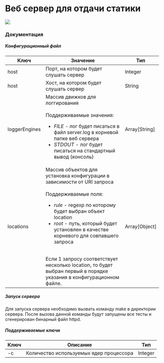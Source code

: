 # Веб сервер для отдачи статики
<img src="https://i.imgur.com/qOrLzN9.png">

### Документация

##### Конфигурационный файл

| Ключ          | Значение                                                                                                                                                                                                                                                                                                                                                                                             | Тип           |
|---------------|------------------------------------------------------------------------------------------------------------------------------------------------------------------------------------------------------------------------------------------------------------------------------------------------------------------------------------------------------------------------------------------------------|---------------|
| host          | Порт, на котором будет слушать сервер                                                                                                                                                                                                                                                                                                                                                                | Integer       |
| host          | Хост, на котором будет слушать сервер                                                                                                                                                                                                                                                                                                                                                                | String        |
| loggerEngines | Массив движков для логгирования<br><br> Поддерживаемые значения:<br> <ul> <li>*FILE* - лог будет писаться в файл server.log в корневой папке веб сервера</li> <li>*STDOUT* - лог будет писаться на стандартный вывод (консоль)</li></ul>                                                                                                                                                                                     | Array[String] |
| locations     | Массив объектов для установка конфигурации в зависимости от URI запроса<br><br> Поддерживаемые поля:<br><ul><li>*rule* - regexp по которому будет выбран объект location</li><li>*root* - путь, который будет установлен в качестве корневого для совпавшего запроса</li></ul> <br> Если 1 запросу соответствует несколько location, то будет выбран первый в порядке указания в конфигурационном файле. | Array[Object] |

##### Запуск сервера
Для запуска сервера необходимо вызвать команду make в директории сервера. После вызова данной команды будут запущены все тесты и сгенерирован бинарный файл httpd. <br>

##### Поддерживаемые ключи
| Ключ | Описание                                | Тип     |
|------|-----------------------------------------|---------|
| -с   | Количество используемых ядер процессора | Integer |
